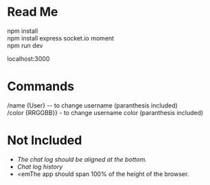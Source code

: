 # Read Me

npm install  
npm install express socket.io moment  
npm run dev  
  
localhost:3000  

# Commands  
  
/name {User} -- to change username (paranthesis included)  
/color {RRGGBB}} - to change username color (paranthesis included)  
  
# Not Included  

* <em>The chat log should be aligned at the bottom.</em>
* <em>Chat log history</em>
* <emThe app should span 100% of the height of the browser.</em>
